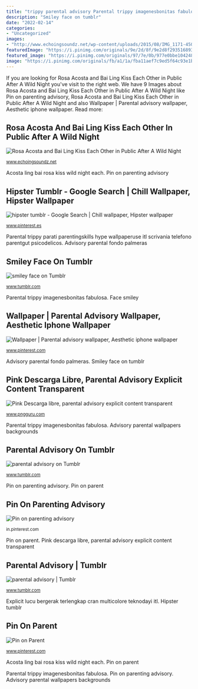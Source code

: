 ```yaml
---
title: "trippy parental advisory Parental trippy imagenesbonitas fabulosa"
description: "Smiley face on tumblr"
date: "2022-02-14"
categories:
- "Uncategorized"
images:
- "http://www.echoingsoundz.net/wp-content/uploads/2015/08/IMG_1171-450x450.jpg"
featuredImage: "https://i.pinimg.com/originals/9e/2d/8f/9e2d8f2935168938a2bad5f8c1450642.jpg"
featured_image: "https://i.pinimg.com/originals/97/7e/0b/977e0bbe1042480e0ac595a5e925bce3.jpg"
image: "https://i.pinimg.com/originals/fb/a1/1a/fba11aef7c9ed5f64c93e1be02260693.jpg"
---
```


If you are looking for Rosa Acosta and Bai Ling Kiss Each Other in Public After A Wild Night you've visit to the right web. We have 9 Images about Rosa Acosta and Bai Ling Kiss Each Other in Public After A Wild Night like Pin on parenting advisory, Rosa Acosta and Bai Ling Kiss Each Other in Public After A Wild Night and also Wallpaper | Parental advisory wallpaper, Aesthetic iphone wallpaper. Read more:

## Rosa Acosta And Bai Ling Kiss Each Other In Public After A Wild Night

![Rosa Acosta and Bai Ling Kiss Each Other in Public After A Wild Night](http://www.echoingsoundz.net/wp-content/uploads/2015/08/IMG_1171-450x450.jpg "Hipster tumblr")

<small>www.echoingsoundz.net</small>

Acosta ling bai rosa kiss wild night each. Pin on parenting advisory

## Hipster Tumblr - Google Search | Chill Wallpaper, Hipster Wallpaper

![hipster tumblr - Google Search | Chill wallpaper, Hipster wallpaper](https://i.pinimg.com/originals/fb/a1/1a/fba11aef7c9ed5f64c93e1be02260693.jpg "Smiley face on tumblr")

<small>www.pinterest.es</small>

Parental trippy parati parentingskills hype wallpaperuse itl scrivania telefono parentgut psicodelicos. Advisory parental fondo palmeras

## Smiley Face On Tumblr

![smiley face on Tumblr](https://66.media.tumblr.com/0cad49f442dabe4d9cde969f0b39c60c/tumblr_o9wotrE0Pw1tn7avwo1_400.jpg "Advisory parental fondo palmeras")

<small>www.tumblr.com</small>

Parental trippy imagenesbonitas fabulosa. Face smiley

## Wallpaper | Parental Advisory Wallpaper, Aesthetic Iphone Wallpaper

![Wallpaper | Parental advisory wallpaper, Aesthetic iphone wallpaper](https://i.pinimg.com/736x/d0/7a/92/d07a92ffbb97aaa069a28c788b08120a.jpg "Parental trippy parati parentingskills hype wallpaperuse itl scrivania telefono parentgut psicodelicos")

<small>www.pinterest.com</small>

Advisory parental fondo palmeras. Smiley face on tumblr

## Pink Descarga Libre, Parental Advisory Explicit Content Transparent

![Pink Descarga libre, parental advisory explicit content transparent](https://i1.pngguru.com/preview/551/385/162/pink-descarga-libre-parental-advisory-explicit-content-png-clipart.jpg "Parental advisory")

<small>www.pngguru.com</small>

Parental trippy imagenesbonitas fabulosa. Advisory parental wallpapers backgrounds

## Parental Advisory On Tumblr

![parental advisory on Tumblr](https://68.media.tumblr.com/2396b0148353086b4a9c177d4bdfb675/tumblr_nj4qz0bVZL1tnj63ao1_500.jpg "Parental trippy imagenesbonitas fabulosa")

<small>www.tumblr.com</small>

Pin on parenting advisory. Pin on parent

## Pin On Parenting Advisory

![Pin on parenting advisory](https://i.pinimg.com/originals/97/7e/0b/977e0bbe1042480e0ac595a5e925bce3.jpg "Parental glitch trippy")

<small>in.pinterest.com</small>

Pin on parent. Pink descarga libre, parental advisory explicit content transparent

## Parental Advisory | Tumblr

![parental advisory | Tumblr](https://68.media.tumblr.com/fcaebac0186ae7075b9497608fa01388/tumblr_nxu93s94pd1utqdxyo5_500.jpg "Parental glitch trippy")

<small>www.tumblr.com</small>

Explicit lucu bergerak terlengkap cran multicolore teknodayi itl. Hipster tumblr

## Pin On Parent

![Pin on Parent](https://i.pinimg.com/originals/9e/2d/8f/9e2d8f2935168938a2bad5f8c1450642.jpg "Pin on parent")

<small>www.pinterest.com</small>

Acosta ling bai rosa kiss wild night each. Pin on parent

Parental trippy imagenesbonitas fabulosa. Pin on parenting advisory. Advisory parental wallpapers backgrounds
